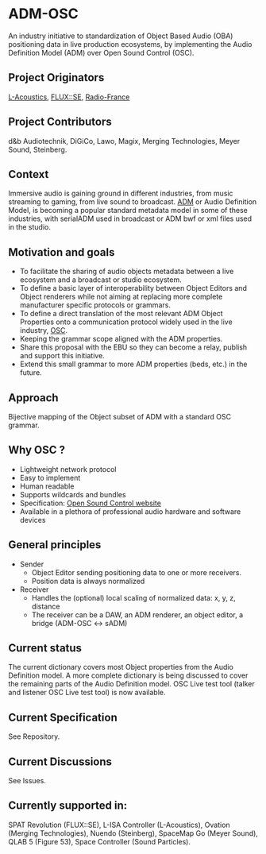 # ADM-OSC
An industry initiative to standardization of Object Based Audio (OBA) positioning data in live production ecosystems, by implementing the Audio Definition Model (ADM) over Open Sound Control (OSC).

## Project Originators

[L-Acoustics](https://www.l-acoustics.com/), [FLUX::SE](https://www.flux.audio/), [Radio-France](https://www.radiofrance.com/innovation-nouveaux-formats)

## Project Contributors
d&b Audiotechnik, DiGiCo, Lawo, Magix, Merging Technologies, Meyer Sound, Steinberg.

## Context
Immersive audio is gaining ground in different industries, from music streaming to gaming, from live sound to broadcast. [ADM](https://adm.ebu.io/) or Audio Definition Model, is becoming a popular standard metadata model in some of these industries, with serialADM used in broadcast or ADM bwf or xml files used in the studio.

## Motivation and goals
* To facilitate the sharing of audio objects metadata between a live ecosystem and a broadcast or studio ecosystem.
* To define a basic layer of interoperability between Object Editors and Object renderers while not aiming at replacing more complete manufacturer specific protocols or grammars.
* To define a direct translation of the most relevant ADM Object Properties onto a communication protocol widely used in the live industry, [OSC](https://opensoundcontrol.stanford.edu/index.html).
* Keeping the grammar scope aligned with the ADM properties.
* Share this proposal with the EBU so they can become a relay, publish and support this initiative.
* Extend this small grammar to more ADM properties (beds, etc.) in the future.

## Approach
Bijective mapping of the Object subset of ADM with a standard OSC grammar.

## Why OSC ?
* Lightweight network protocol
* Easy to implement
* Human readable
* Supports wildcards and bundles
* Specification: [Open Sound Control website](http://opensoundcontrol.org/)
* Available in a plethora of professional audio hardware and software devices

## General principles
* Sender
  * Object Editor sending positioning data to one or more receivers.
  * Position data is always normalized 
* Receiver
  * Handles the (optional) local scaling of normalized data: x, y, z, distance
  * The receiver can be a DAW, an ADM renderer, an object editor, a bridge (ADM-OSC <-> sADM)
  
## Current status
The current dictionary covers most Object properties from the Audio Definition model.
A more complete dictionary is being discussed to cover the remaining parts of the Audio Definition model.
OSC Live test tool (talker and listener OSC Live test tool) is now available.

## Current Specification
See Repository.

## Current Discussions
See Issues.

## Currently supported in:
SPAT Revolution (FLUX::SE), L-ISA Controller (L-Acoustics), Ovation (Merging Technologies), Nuendo (Steinberg), SpaceMap Go (Meyer Sound), QLAB 5 (Figure 53), Space Controller (Sound Particles).



